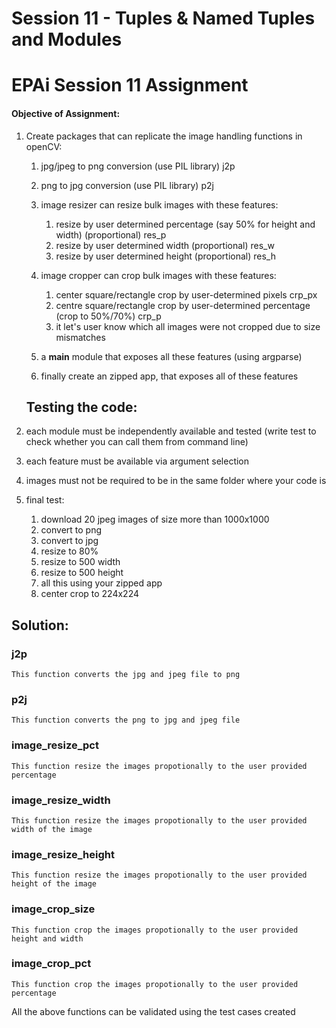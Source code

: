 # Session 11 - Tuples & Named Tuples and Modules
# EPAi Session 11 Assignment

#### Objective of Assignment:

1. Create packages that can replicate the image handling functions in openCV:
    
    1. jpg/jpeg to png conversion (use PIL library) j2p
    
    2. png to jpg conversion (use PIL library) p2j

    3. image resizer can resize bulk images with these features:
        
        1. resize by user determined percentage (say 50% for height and width) (proportional) res_p
        2. resize by user determined width (proportional) res_w
        3. resize by user determined height (proportional) res_h
    4. image cropper can crop bulk images with these features:
        1. center square/rectangle crop by user-determined pixels crp_px
        2. centre square/rectangle crop by user-determined percentage (crop to 50%/70%) crp_p
        3. it let's user know which all images were not cropped due to size mismatches
    5. a __main__ module that exposes all these features (using argparse)
    6. finally create an zipped app, that exposes all of these features

    ## Testing the code:
1. each module must be independently available and tested (write test to check whether you can call them from command line) 
2. each feature must be available via argument selection
3. images must not be required to be in the same folder where your code is
4. final test:
    1. download 20 jpeg images of size more than 1000x1000
    2. convert to png
    3. convert to jpg
    4. resize to 80%
    5. resize to 500 width
    6. resize to 500 height
    7. all this using your zipped app
    8. center crop to 224x224

## Solution:
### j2p
    This function converts the jpg and jpeg file to png

### p2j 
    This function converts the png to jpg and jpeg file

### image_resize_pct
    This function resize the images propotionally to the user provided percentage

### image_resize_width
    This function resize the images propotionally to the user provided width of the image

### image_resize_height
    This function resize the images propotionally to the user provided height of the image

### image_crop_size
    This function crop the images propotionally to the user provided height and width

### image_crop_pct
    This function crop the images propotionally to the user provided percentage



All the above functions can be validated using the test cases created
